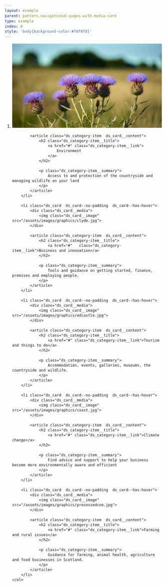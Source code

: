```yaml
---
layout: example
parent: pattern.navigational-pages-with-media-card
type: example
index: 0
style: 'body{background-color:#f8f8f8}'
---
```

<nav aria-label="Category navigation">
    <ol class="ds_category-list  ds_category-list--grid  ds_category-list--narrow">
        <li class="ds_card  ds_card--no-padding  ds_card--has-hover">
            <div class="ds_card__media">
                <img class="ds_card__image" src="/assets/images/graphics/thistles.jpg">
            </div>

            <article class="ds_category-item  ds_card__content">
                <h2 class="ds_category-item__title">
                    <a href="#" class="ds_category-item__link">
                        Environment
                    </a>
                </h2>

                <p class="ds_category-item__summary">
                    Access to and protection of the countryside and managing wildlife on your land
                </p>
            </article>
        </li>

        <li class="ds_card  ds_card--no-padding  ds_card--has-hover">
            <div class="ds_card__media">
                <img class="ds_card__image" src="/assets/images/graphics/clyde.jpg">
            </div>

            <article class="ds_category-item  ds_card__content">
                <h2 class="ds_category-item__title">
                    <a href="#"   class="ds_category-item__link">Business and innovation</a>
                </h2> 

                <p class="ds_category-item__summary">
                    Tools and guidance on getting started, finance, premises and employing people.
                </p>
            </article>
        </li>

        <li class="ds_card  ds_card--no-padding  ds_card--has-hover">
            <div class="ds_card__media">
                <img class="ds_card__image" src="/assets/images/graphics/edcastle.jpg">
            </div>

            <article class="ds_category-item  ds_card__content">
                <h2 class="ds_category-item__title">
                    <a href="#" class="ds_category-item__link">Tourism and things to do</a>
                </h2>

                <p class="ds_category-item__summary">
                    Accommodation, events, galleries, museums, the countryside and wildlife.
                </p>
            </article>
        </li>

        <li class="ds_card  ds_card--no-padding  ds_card--has-hover">
            <div class="ds_card__media">
                <img class="ds_card__image" src="/assets/images/graphics/coast.jpg">
            </div>

            <article class="ds_category-item  ds_card__content">  
                <h2 class="ds_category-item__title">
                    <a href="#" class="ds_category-item__link">Climate change</a>
                </h2>

                <p class="ds_category-item__summary">
                    Find advice and support to help your business become more environmentally aware and efficient
                </p>
            </article>
        </li>

        <li class="ds_card  ds_card--no-padding  ds_card--has-hover">
            <div class="ds_card__media">
                <img class="ds_card__image" src="/assets/images/graphics/processedcoo.jpg">
            </div>

            <article class="ds_category-item  ds_card__content">
                <h2 class="ds_category-item__title">
                    <a href="#" class="ds_category-item__link">Farming and rural issues</a>
                </h2>

                <p class="ds_category-item__summary">
                    Guidance for farming, animal health, agriculture and food businesses in Scotland.
                </p>
            </article>
        </li>
    </ol>
</nav>
